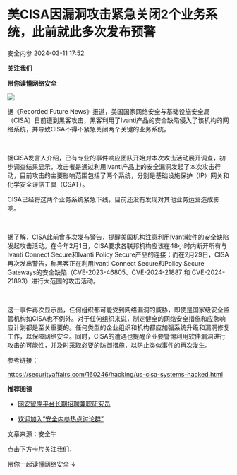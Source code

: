 #  美CISA因漏洞攻击紧急关闭2个业务系统，此前就此多次发布预警   
 安全内参   2024-03-11 17:52  
  
**关注我们**  
  
  
**带你读懂网络安全**  
  
  
  
![](https://mmbiz.qpic.cn/mmbiz_jpg/kuIKKC9tNkD5jj15wPLtia3l8IvWbqZKoHnlBvdM8ibKHVKt0T9A9eTGV7zO4ruWDJX4ibia4ocGSAXbAgcusZV3vg/640?wx_fmt=jpeg&from=appmsg&wxfrom=5&wx_lazy=1&wx_co=1 "")  
  
  
据《Recorded Future News》报道，美国国家网络安全与基础设施安全局（CISA）日前遭到黑客攻击，黑客利用了Ivanti产品的安全缺陷侵入了该机构的网络系统，并导致CISA不得不紧急关闭两个关键的业务系统。  
  
   
  
据CISA发言人介绍，已有专业的事件响应团队开始对本次攻击活动展开调查，初步调查结果显示，攻击者是通过利用Ivanti产品上的安全漏洞发起了本次攻击行动，目前攻击的主要影响范围包括了两个系统，分别是基础设施保护（IP）网关和化学安全评估工具（CSAT）。  
  
CISA已经将这两个业务系统紧急下线，目前还没有发现对其他业务运营造成影响。  
  
   
  
据了解，CISA此前曾多次发布警告，提醒美国机构注意利用Ivanti软件的安全缺陷发起攻击活动。在今年2月1日，CISA要求各联邦机构应该在48小时内断开所有与Ivanti Connect Secure和Ivanti Policy Secure产品的连接；而在2月29日，CISA再次发出警告，称黑客正在利用Ivanti Connect Secure和Policy Secure Gateways的安全缺陷（CVE-2023-46805、CVE-2024-21887 和 CVE-2024-21893）进行大范围的攻击活动。  
  
   
  
这一事件再次显示出，任何组织都可能受到网络漏洞的威胁，即使是国家级安全监管机构如CISA也不例外。对于任何组织来说，制定健全的网络安全措施和应急响应计划都是至关重要的。任何类型的企业组织和机构都应加强系统升级和漏洞修复工作，以保障网络安全。同时，CISA的遭遇也提醒企业要警惕利用软件漏洞进行攻击的可能性，并及时采取必要的防御措施，以防止类似事件的再次发生。  
  
  
参考链接：  
  
https://securityaffairs.com/160246/hacking/us-cisa-systems-hacked.html  
  
  
  
  
**推荐阅读**  
- [网安智库平台长期招聘兼职研究员](http://mp.weixin.qq.com/s?__biz=MzI4NDY2MDMwMw==&mid=2247499450&idx=2&sn=2da3ca2e0b4d4f9f56ea7f7579afc378&chksm=ebfab99adc8d308c3ba6e7a74bd41beadf39f1b0e38a39f7235db4c305c06caa49ff63a0cc1d&scene=21#wechat_redirect)  
  
  
- [欢迎加入“安全内参热点讨论群”](https://mp.weixin.qq.com/s?__biz=MzI4NDY2MDMwMw==&mid=2247501251&idx=1&sn=8b6ebecbe80c1c72317948494f87b489&chksm=ebfa82e3dc8d0bf595d039e75b446e14ab96bf63cf8ffc5d553b58248dde3424fb18e6947440&token=525430415&lang=zh_CN&scene=21#wechat_redirect)  
  
  
  
  
  
  
文章来源：安全牛  
  
  
点击下方卡片关注我们，  
  
带你一起读懂网络安全 ↓  
  
  
  
  
